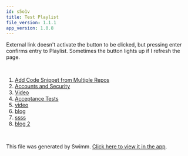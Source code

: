 ```yaml
---
id: s5o1v
title: Test Playlist
file_version: 1.1.1
app_version: 1.0.8
---
```


<!-- Intro - Do not remove this comment -->
External link doesn't activate the button to be clicked, but pressing enter confirms entry to Playlist. Sometimes the button lights up if I refresh the page.

<br/>

<!-- Steps - Do not remove this comment -->
1. [Add Code Snippet from Multiple Repos](add-code-snippet-from-multiple-repos.4s0xw.sw.md)
2. [Accounts and Security](accounts-and-security.7jsNkcP7PRmcWrF0f3cj.sw.md)
3. [Video](https://www.youtube.com/watch?v=MaNCIiu_w3w)
4. [Acceptance Tests](https://app.swimm.io/repos/Z2l0aHViJTNBJTNBZnJvbnRlbmQtc3dpbW0lM0ElM0FyaWNhcmRvbG9wZXpn/docs/1mwb9)
5. [video](https://youtu.be/FfXIsvDzfF0)
6. [blog](https://swimm.io/blog/integrating-swimm-and-continuous-documentation-into-your-workflow/)
7. [ssss](https://docs.swimm.io/)
8. [blog 2](https://swimm.io/blog/integrating-swimm-and-continuous-documentation-into-your-workflow/)


<br/>

This file was generated by Swimm. [Click here to view it in the app](https://app.swimm.io/repos/Z2l0aHViJTNBJTNBYmFja2VuZC1zd2ltbSUzQSUzQXJpY2FyZG9sb3Blemc=/playlists/s5o1v).
